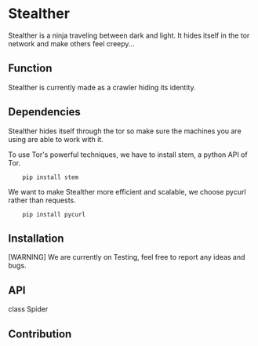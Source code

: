 # Stealther
Stealther is a ninja traveling between dark and light. 
It hides itself in the tor network and make others feel creepy...

## Function
Stealther is currently made as a crawler hiding its identity.

## Dependencies
Stealther hides itself through the tor so make sure the machines you are using are able to work with it.

To use Tor's powerful techniques, we have to install stem, a python API of Tor.
```
    pip install stem
```

We want to make Stealther more efficient and scalable, we choose pycurl rather than requests.
```
    pip install pycurl
```


## Installation

[WARNING] We are currently on Testing, feel free to report any ideas and bugs.

## API
class Spider


## Contribution








